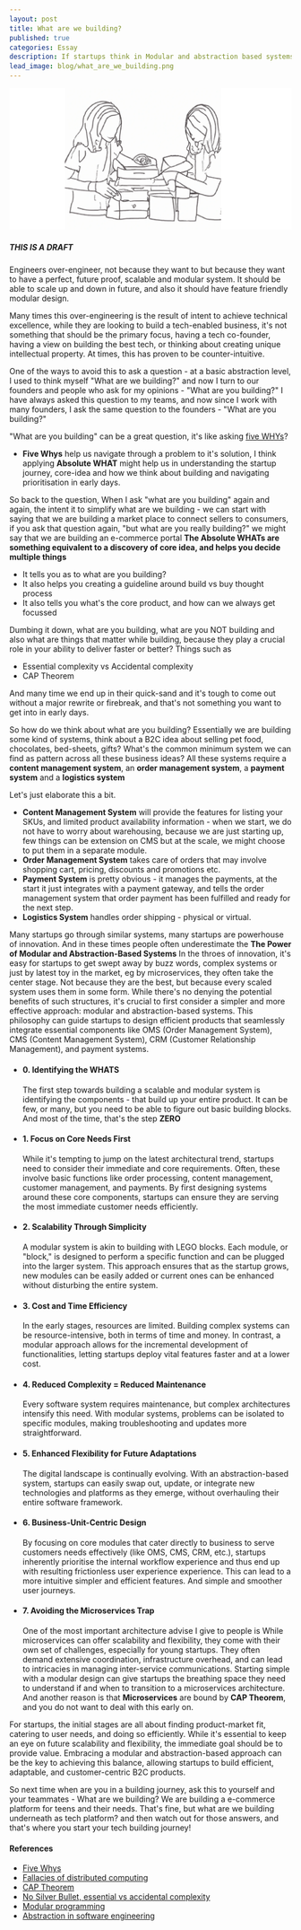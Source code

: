 ```yaml
---
layout: post
title: What are we building?
published: true
categories: Essay
description: If startups think in Modular and abstraction based systems as identified above they can build simpler product with the most efficiency.
lead_image: blog/what_are_we_building.png
---
```


<p><img src="/assets/images/blog/what_are_we_building.png" alt="Software generation" class="responsive" />
</p>

##### THIS IS A DRAFT

Engineers over-engineer, not because they want to but because they want to have a perfect, future proof, scalable and modular system. 
It should be able to scale up and down in future, and also it should have feature friendly modular design.


Many times this over-engineering is the result of intent to achieve technical excellence, while they are looking to build a tech-enabled business, 
it's not something that should be the primary focus, having a tech co-founder, having a view on building the best tech, or thinking about creating unique intellectual property. At times, this has proven to be counter-intuitive. 

One of the ways to avoid this to ask a question - at a basic abstraction level, I used to think myself "What are we building?" and now I turn to our founders and people who ask for my opinions -  "What are you building?"
I have always asked this question to my teams, and now since I work with many founders, I ask the same question to the founders - "What are you building?"

"What are you building" can be a great question, it's like asking [five WHYs](https://en.wikipedia.org/wiki/Five_whys)?
* **Five Whys** help us navigate through a problem to it's solution, I think applying **Absolute WHAT** might help us in understanding the startup journey, core-idea and how we think about building and navigating prioritisation in early days.

So back to the question, When I ask "what are you building" again and again, the intent it to simplify what are we building - we can start with saying that we are building a market place to connect sellers to consumers, if you ask that question again, "but what are you really building?" we might say that we are building an e-commerce portal
**The Absolute WHATs are something equivalent to a discovery of core idea, and helps you decide multiple things**
* It tells you as to what are you building?
* It also helps you creating a guideline around build vs buy thought process
* It also tells you what's the core product, and how can we always get focussed 

Dumbing it down, what are you building, what are you NOT building and also what are things that  matter while building, because they play a crucial role in your ability to deliver faster or better? Things such as
* Essential complexity vs Accidental complexity
* CAP Theorem

And many time we end up in their quick-sand and it's tough to come out without a major rewrite or firebreak, and that's not something you want to get into in early days.

So how do we think about what are you building? Essentially we are building some kind of systems, think about a B2C idea about selling pet food, chocolates, bed-sheets, gifts? What's the common minimum system we can find as pattern across all these business ideas? All these systems require a **content management system**, an **order management system**,  a **payment system** and a **logistics system**

Let's just elaborate this a bit.
* **Content Management System** will provide the features for listing your SKUs, and limited product availability information - when we start, we do not have to worry about warehousing, because we are just starting up, few things can be extension on CMS but at the scale, we might choose to put them in a separate module.
* **Order Management System** takes care of orders that may involve shopping cart, pricing, discounts and promotions etc.
* **Payment System** is pretty obvious - it manages the payments, at the start it just integrates with a payment gateway, and tells the order management system that order payment has been fulfilled and ready for the next step.
* **Logistics System** handles order shipping - physical or virtual.

Many startups go through similar systems, many startups are powerhouse of innovation. And in these times people often underestimate the **The Power of Modular and Abstraction-Based Systems**
In the throes of innovation, it's easy for startups to get swept away by buzz words, complex systems or just by latest toy in the market, eg by microservices, they often take the center stage. Not because they are the best, but because every scaled system uses them in some form.
While there's no denying the potential benefits of such structures, it's crucial to first consider a simpler and more effective approach: modular and abstraction-based systems. This philosophy can guide startups to design efficient products that seamlessly integrate essential components like OMS (Order Management System), CMS (Content Management System), CRM (Customer Relationship Management), and payment systems.
*  #### 0. **Identifying the WHATS**
    The first step towards building a scalable and modular system is identifying the components - that build up your entire product. It can be few, or many, but you need to be able to figure out basic building blocks. And most of the time, that's the step **ZERO**
*  #### 1. **Focus on Core Needs First**
    While it's tempting to jump on the latest architectural trend, startups need to consider their immediate and core requirements. Often, these involve basic functions like order processing, content management, customer management, and payments. By first designing systems around these core components, startups can ensure they are serving the most immediate customer needs efficiently.
* #### 2. **Scalability Through Simplicity**
    A modular system is akin to building with LEGO blocks. Each module, or "block," is designed to perform a specific function and can be plugged into the larger system. This approach ensures that as the startup grows, new modules can be easily added or current ones can be enhanced without disturbing the entire system.
* #### 3. **Cost and Time Efficiency**
    In the early stages, resources are limited. Building complex systems can be resource-intensive, both in terms of time and money. In contrast, a modular approach allows for the incremental development of functionalities, letting startups deploy vital features faster and at a lower cost.
* #### 4. **Reduced Complexity = Reduced Maintenance**
    Every software system requires maintenance, but complex architectures intensify this need. With modular systems, problems can be isolated to specific modules, making troubleshooting and updates more straightforward.
* #### 5. **Enhanced Flexibility for Future Adaptations**
    The digital landscape is continually evolving. With an abstraction-based system, startups can easily swap out, update, or integrate new technologies and platforms as they emerge, without overhauling their entire software framework.
* #### 6. **Business-Unit-Centric Design**
    By focusing on core modules that cater directly to business to serve customers needs effectively (like OMS, CMS, CRM, etc.), startups inherently prioritise the internal workflow experience and thus end up with resulting frictionless user experience experience. This can lead to a more intuitive simpler and efficient features. And simple and smoother user journeys.
* #### 7. **Avoiding the Microservices Trap**
    One of the most important architecture advise I give to people is While microservices can offer scalability and flexibility, they come with their own set of challenges, especially for young startups. They often demand extensive coordination, infrastructure overhead, and can lead to intricacies in managing inter-service communications. Starting simple with a modular design can give startups the breathing space they need to understand if and when to transition to a microservices architecture. And another reason is that **Microservices** are bound by **CAP Theorem**, and you do not want to deal with this early on.

For startups, the initial stages are all about finding product-market fit, catering to user needs, and doing so efficiently. While it's essential to keep an eye on future scalability and flexibility, the immediate goal should be to provide value. Embracing a modular and abstraction-based approach can be the key to achieving this balance, allowing startups to build efficient, adaptable, and customer-centric B2C products.

So next time when are you in a building journey, ask this to yourself and your teammates - What are we building? We are building a e-commerce platform for teens and their needs. That's fine, but what are we building underneath as tech platform? and then watch out for those answers, and that's where you start your tech building journey!

#### References
* [Five Whys](https://en.wikipedia.org/wiki/Five_whys)
* [Fallacies of distributed computing](https://en.wikipedia.org/wiki/Fallacies_of_distributed_computing)
* [CAP Theorem](https://en.wikipedia.org/wiki/CAP_theorem)
* [No Silver Bullet, essential vs accidental complexity](https://en.wikipedia.org/wiki/No_Silver_Bullet)
* [Modular programming](https://en.wikipedia.org/wiki/Modular_programming)
* [Abstraction in software engineering](https://en.wikipedia.org/wiki/Abstraction_(software_engineering))
